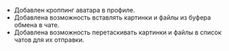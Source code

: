 - Добавлен кроппинг аватара в профиле.
- Добавлена возможность вставлять картинки и файлы из буфера обмена в чате.
- Добавлена возможность перетаскивать картинки и файлы в список чатов для их отправки.
